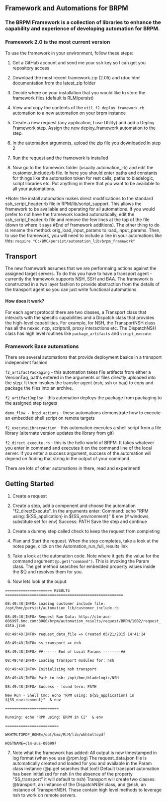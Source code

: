 ## Framework and Automations for BRPM

### The BRPM Framework is a collection of libraries to enhance the capability and experience of developing automation for BRPM.
### Framework 2.0 is the most current version

To use the framework in your environment, follow these steps:

1. Get a GitHub account and send me your ssh key so I can get you repository access

2. Download the most recent framework.zip (2.05) and rdoc html documentation from the latest_zip folder

3. Decide where on your installation that you would like to store the framework files (default is RLM/persist)

4. View and copy the contents of the `util_f2_deploy_framework.rb` automation to a new automation on your brpm instance

5. Create a new request (any application, I use Utility) and add a Deploy Framework step.  Assign the new deploy_framework automation to the step.

6. In the automation arguments, upload the zip file you downloaded in step 2

7. Run the request and the framework is installed

8. Now go to the framework folder (usually automation_lib) and edit the customer_include.rb file.  In here you should enter paths and constants for things like the automation token for rest calls, paths to bladelogic, script libraries etc.  Put anything in there that you want to be available to all your automations.

*Note: the install automation makes direct modifications to the standard ssh_script_header.rb file in RPM/lib/script_support.  This allows the framework to be available and operating for all automations.  If you would prefer to not have the framework loaded automatically, edit the ssh_script_header.rb file and remove the few lines at the top of the file (down to where it says #End of framework additions).  The other thing to do is rename the method: orig_load_input_params to load_input_params.  Then, to use the framework, you will need to include a line in your automations like this:
`require "C:/BMC/persist/automation_lib/brpm_framework"`

## Transport
The new framework assumes that we are performaing actions against the assigned target servers.  To do this you have to have a transport agent - currently the framework supports NSH, SSH and BAA.  The framework is constructed in a two layer fashion to provide abstraction from the details of the transport agent so you can just write functional automations.
#### How does it work?
For each agent protocol there are two classes, a Transport class that interacts with the specific capabilities and a Dispatch class that provides the high-level capabilities. For example, for NSH, the TransportNSH class has all the nexec, ncp, scriptutil, proxy interactions etc.  The DispatchNSH class has high level routines like `package_artifacts` and `script_execute`

### Framework Base automations
There are several automations that provide deployment basics in a transport independent fashion 

`f2_artifactPackaging` - this automation takes file artifacts from either a VersionTag, paths entered in the arguments or files directly uploaded into the step. It then invokes the transfer agent (nsh, ssh or baa) to copy and package the files into an archive. 

`f2_artifactDeploy` - this automation deploys the package from packaging to the assigned step targets 

`demo_flow - brpd actions` - these automations demonstrate how to execute an embedded shell script on remote targets 

`f2_executeLibraryAction` - this automation executes a shell script from a file library (alternate version updates the library from git)

`f2_direct_execute.rb` - this is the hello world of BRPM.  It takes whatever you enter in command and executes it on the command line of the local server.  If you enter a success argument, success of the automation will depend on finding that string in the output of your command.

There are lots of other automations in there, read and experiment!

## Getting Started
1. Create a request

2. Create a step, add a component and choose the automation "f2_directExecute".  In the arguments enter:
 Command: echo "RPM using: ${SS_application} in ${SS_environment}"  & env    (# windows, substitute set for env)
 Success: PATH
 Save the step and continue
 
3. Create a dummy step called check to keep the request from completing

4. Plan and Start the request.  When the step completes, take a look at the notes page, click on the Automation_run_full_results link

5. Take a look at the automation code.  Note where it gets the value for the command argument `@p.get("command")`.  This is invoking the Param class.  The get method searches for embedded property values inside the ${} and resolves them for you. 

6. Now lets look at the ouput:

`===================== RESULTS =====================================================`

`08:49:48|INFO> Loading customer include file: /opt/bmc/persist/automation_lib/customer_include.rb`

`08:49:48|INFO> Request Run Data: http://clm-aus-006997.bmc.com:8080/brpm/automation_results/request/BRPM/1002/request_data.json`

`08:49:48|INFO> request_data_file => Created 05/21/2015 14:41:14`

`08:49:48|INFO> ss_transport => nsh`

`08:49:48|INFO> ##------ End of Local Params --------##`

`08:49:48|INFO> Loading transport modules for: nsh`

`08:49:48|INFO> Initializing nsh transport`

`08:49:48|INFO> Path to nsh: /opt/bmc/bladelogic/NSH`

`08:49:48|INFO> Success - found term: PATH`

`New Run - Shell Cmd: echo "RPM using: ${SS_application} in ${SS_environment}"  & env`

`========================`

` Running: echo "RPM using: BRPM in CI"  & env `

`========================`

`WKHTMLTOPDF_HOME=/opt/bmc/RLM/lib/wkhtmltopdf`

`HOSTNAME=clm-aus-006997`

7. Note what the framework has added:
	All output is now timestamped in log format (when you use @rpm.log)
	The request_data.json file is automatically created and loaded for you and available in the Param class instance (@p.get searches that too!)
	Default transport automation has been initialized for nsh (in the absence of the property "SS_transport" it will default to nsh)
	Transport will create two classes: @transport, an instance of the DispatchNSH class, and @nsh, an instance of TransportNSH.  These contain high
	level methods to leverage nsh to work on remote servers.